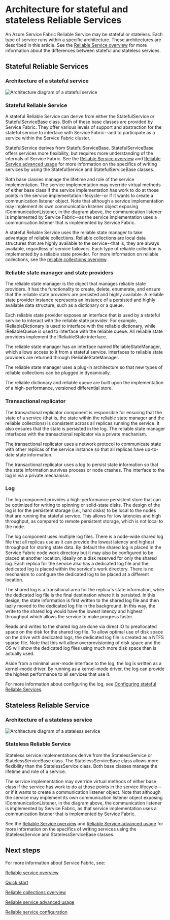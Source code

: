 <properties
   pageTitle="Reliable service architecture | Microsoft Azure"
   description="Overview of the Reliable Service architecture for stateful and stateless services"
   services="service-fabric"
   documentationCenter=".net"
   authors="AlanWarwick"
   manager="timlt"
   editor="vturecek"/>

<tags
   ms.service="Service-Fabric"
   ms.devlang="dotnet"
   ms.topic="article"
   ms.tgt_pltfrm="NA"
   ms.workload="NA"
   ms.date="03/30/2016"
   ms.author="alanwar"/>

# <a name="architecture-for-stateful-and-stateless-reliable-services"></a>Architecture for stateful and stateless Reliable Services

An Azure Service Fabric Reliable Service may be stateful or stateless. Each type of service runs within a specific architecture. These architectures are described in this article.
See the [Reliable Service overview](service-fabric-reliable-services-introduction.md) for more information about the differences between stateful and stateless services.

## <a name="stateful-reliable-services"></a>Stateful Reliable Services

### <a name="architecture-of-a-stateful-service"></a>Architecture of a stateful service
![Architecture diagram of a stateful service](./media/service-fabric-reliable-services-platform-architecture/reliable-stateful-service-architecture.png)

### <a name="stateful-reliable-service"></a>Stateful Reliable Service

A stateful Reliable Service can derive from either the StatefulService or StatefulServiceBase class. Both of these base classes are provided by Service Fabric. They offer various levels of support and abstraction for the stateful service to interface with Service Fabric--and to participate as a service within the Service Fabric cluster.

StatefulService derives from StatefulServiceBase. StatefulServiceBase offers services more flexibility, but requires more understanding of the internals of Service Fabric.
See the [Reliable Service overview](service-fabric-reliable-services-introduction.md) and [Reliable Service advanced usage](service-fabric-reliable-services-advanced-usage.md) for more information on the specifics of writing services by using the StatefulService and StatefulServiceBase classes.

Both base classes manage the lifetime and role of the service implementation. The service implementation may override virtual methods of either base class if the service implementation has work to do at those points in the service implementation lifecycle--or if it wants to create a communication listener object. Note that although a service implementation may implement its own communication listener object exposing ICommunicationListener, in the diagram above, the communication listener is implemented by Service Fabric--as the service implementation uses a communication listener that is implemented by Service Fabric.

A stateful Reliable Service uses the reliable state manager to take advantage of reliable collections. Reliable collections are local data structures that are highly available to the service--that is, they are always available, regardless of service failovers. Each type of reliable collection is implemented by a reliable state provider.
For more information on reliable collections, see the [reliable collections overview](service-fabric-reliable-services-reliable-collections.md).

### <a name="reliable-state-manager-and-state-providers"></a>Reliable state manager and state providers

The reliable state manager is the object that manages reliable state providers. It has the functionality to create, delete, enumerate, and ensure that the reliable state providers are persisted and highly available. A reliable state provider instance represents an instance of a persisted and highly available data structure, such as a dictionary or a queue.

Each reliable state provider exposes an interface that is used by a stateful service to interact with the reliable state provider. For example, IReliableDictionary is used to interface with the reliable dictionary, while IReliableQueue is used to interface with the reliable queue. All reliable state providers implement the IReliableState interface.

The reliable state manager has an interface named IReliableStateManager, which allows access to it from a stateful service. Interfaces to reliable state providers are returned through IReliableStateManager.

The reliable state manager uses a plug-in architecture so that new types of reliable collections can be plugged in dynamically.

The reliable dictionary and reliable queue are built upon the implementation of a high-performance, versioned differential store.

### <a name="transactional-replicator"></a>Transactional replicator

The transactional replicator component is responsible for ensuring that the state of a service (that is, the state within the reliable state manager and the reliable collections) is consistent across all replicas running the service. It also ensures that the state is persisted in the log. The reliable state manager interfaces with the transactional replicator via a private mechanism.

The transactional replicator uses a network protocol to communicate state with other replicas of the service instance so that all replicas have up-to-date state information.

The transactional replicator uses a log to persist state information so that the state information survives process or node crashes. The interface to the log is via a private mechanism.

### <a name="log"></a>Log

The log component provides a high-performance persistent store that can be optimized for writing to spinning or solid-state disks.  The design of the log is for the persistent storage (i.e., hard disks) to be local to the nodes that are running the stateful service. This allows for low latencies and high throughput, as compared to remote persistent storage, which is not local to the node.

The log component uses multiple log files. There is a node-wide shared log file that all replicas use as it can provide the lowest latency and highest throughput for storing state data. By default the shared log is placed in the Service Fabric node work directory but it may also be configured to be placed at another location, ideally on a disk reserved for only the shared log. Each replica for the service also has a dedicated log file and the dedicated log is placed within the service's work directory. There is no mechanism to configure the dedicated log to be placed at a different location.

The shared log is a transitional area for the replica's state information, while the dedicated log file is the final destination where it is persisted. In this design, the state information is first written to the shared log file and then lazily moved to the dedicated log file in the background. In this way, the write to the shared log would have the lowest latency and highest throughput which allows the service to make progress faster.

Reads and writes to the shared log are done via direct IO to preallocated space on the disk for the shared log file. To allow optimal use of disk space on the drive with dedicated logs, the dedicated log file is created as a NTFS sparse file. Note that this will allow overprovisioning of disk space and the OS will show the dedicated log files using much more disk space than is actually used.

Aside from a minimal user-mode interface to the log, the log is written as a kernel-mode driver. By running as a kernel-mode driver, the log can provide the highest performance to all services that use it.

For more information about configuring the log, see [Configuring stateful Reliable Services](service-fabric-reliable-services-configuration.md).

## <a name="stateless-reliable-service"></a>Stateless Reliable Service

### <a name="architecture-of-a-stateless-service"></a>Architecture of a stateless service
![Architecture diagram of a stateless service](./media/service-fabric-reliable-services-platform-architecture/reliable-stateless-service-architecture.png)

### <a name="stateless-reliable-service"></a>Stateless Reliable Service

Stateless service implementations derive from the StatelessService or StatelessServiceBase class. The StatelessServiceBase class allows more flexibility than the StatelessService class.
Both base classes manage the lifetime and role of a service.

The service implementation may override virtual methods of either base class if the service has work to do at those points in the service lifecycle--or if it wants to create a communication listener object. Note that although the service may implement its own communication listener object exposing ICommunicationListener, in the diagram above, the communication listener is implemented by Service Fabric, as that service implementation uses a communication listener that is implemented by Service Fabric.

See the [Reliable Service overview](service-fabric-reliable-services-introduction.md) and [Reliable Service advanced usage](service-fabric-reliable-services-advanced-usage.md) for more information on the specifics of writing services using the StatelessService and StatelessServiceBase classes.

<!--Every topic should have next steps and links to the next logical set of content to keep the customer engaged-->
## <a name="next-steps"></a>Next steps

For more information about Service Fabric, see:

[Reliable service overview](service-fabric-reliable-services-introduction.md)

[Quick start](service-fabric-reliable-services-quick-start.md)

[Reliable collections overview](service-fabric-reliable-services-reliable-collections.md)

[Reliable service advanced usage](service-fabric-reliable-services-advanced-usage.md)

[Reliable service configuration](service-fabric-reliable-services-configuration.md)  

